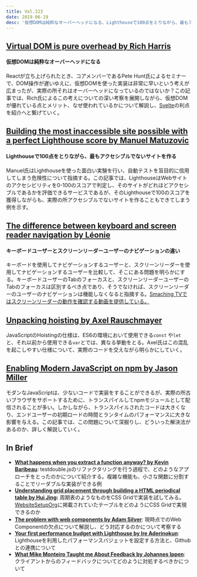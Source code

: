 ```yaml
---
title: Vol.223
date: 2019-06-19
desc: '仮想DOMは純粋なオーバーヘッドになる、Lighthouseで100点をとりながら、最もアクセシブルでないサイトを作る、キーボードユーザーとスクリーンリーダーユーザーのナビゲーションの違い、ほか計10リンク'
---
```


## [Virtual DOM is pure overhead by Rich Harris](https://svelte.dev/blog/virtual-dom-is-pure-overhead)

#### 仮想DOMは純粋なオーバーヘッドになる

Reactが立ち上げられたとき、コアメンバーであるPete Hunt氏によるセミナーで、DOM操作が遅いゆえに、仮想DOMを使った実装は非常に早いという考えが広まったが、実際の所それはオーバーヘッドになっているのではないか？この記事では、Rich氏によるこの考えについての深い考察を展開しながら、仮想DOMが優れている点とメリット、なぜ使われているかについて解説し、[Svelte](https://svelte.dev/)の利点を紹介へと繋げていく。

## [Building the most inaccessible site possible with a perfect Lighthouse score by Manuel Matuzovic](https://www.matuzo.at/blog/building-the-most-inaccessible-site-possible-with-a-perfect-lighthouse-score/)

#### Lighthouseで100点をとりながら、最もアクセシブルでないサイトを作る

Manuel氏はLighthouseを使った面白い実験を行い、自動テストを盲目的に信用してしまう危険性について指摘する。この記事では、LighthouseはWebサイトのアクセシビリティを0-100のスコアで判定し、そのサイトがどれほどアクセシブルであるかを評価できるサービスであるが、そのLighthouseで100のスコアを獲得しながらも、実際の所アクセシブルでないサイトを作ることもできてしまう例を示す。

## [The difference between keyboard and screen reader navigation by Léonie](https://tink.uk/the-difference-between-keyboard-and-screen-reader-navigation/)

#### キーボードユーザーとスクリーンリーダーユーザーのナビゲーションの違い

キーボードを使用してナビゲーションするユーザーと、スクリーンリーダーを使用してナビゲーションするユーザーを比較して、そこにある問題を明らかにする。キーボードユーザーのTabのフォーカスと、スクリーンリーダーユーザーのTabのフォーカスは区別するべき点であり、そうでなければ、スクリーンリーダーのユーザーのナビゲーションは機能しなくなると指摘する。[Smaching TVではスクリーンリーダーの動作を確認する動画を提供している。](https://www.youtube.com/watch?v=iUCYPM6up9M&feature=youtu.be)

## [Unpacking hoisting by Axel Rauschmayer](http://2ality.com/2019/05/unpacking-hoisting.html)

JavaScriptのHoistingの仕様は、ES6の環境において使用できる`const` や`let`と、それ以前から使用できる`var`とでは、異なる挙動をとる。Axel氏はこの混乱を起こしやすい仕様について、実際のコードを交えながら明らかにしていく。

## [Enabling Modern JavaScript on npm by Jason Miller](https://jasonformat.com/enabling-modern-js-on-npm/)

モダンなJavaScriptは、少ないコードで実装をすることができるが、実際の所古いブラウザをサポートするために、トランスパイルしてnpmモジュールとして配信されることが多い。しかしながら、トランスパイルされたコードは大きくなり、エンドユーザーの初期ロードの時間とランタイムのパフォーマンスに大きな影響を与える。この記事では、この問題について深掘りし、どういった解決法があるのか、詳しく解説していく。

## In Brief
- [**What happens when you extract a function anyway? by Kevin Baribeau**](http://blog.testdouble.com/posts/2019-05-28-what-happens-when-you-extract-a-function):  testdouble.jsのリファクタリングを行う過程で、どのようなアプローチをとったのかについて紹介する。複雑な機能も、小さな関数に分割することでリーダブルな実装ができる例
- [**Understanding grid placement through building a HTML periodical table by Hui Jing**](https://www.chenhuijing.com/blog/understanding-grid-placement/#%F0%9F%92%BB)**:** 周期表のようなものをCSS Gridで実装を試してみる。[WebsiteSetupOrg](https://websitesetup.org/html5-periodical-table/)に掲載されていたテーブルをどのようにCSS Gridで実現できるのか
- [**The problem with web components by Adam Silver**](https://adamsilver.io/articles/the-problem-with-web-components/): 現時点でのWeb Componentの欠点について解説し、どう対応するのかについて考察する
- [**Your first performance budget with Lighthouse by Ire Aderinokun**](https://bitsofco.de/your-first-performance-budget-with-lighthouse/): Lighthouseを利用したパフォーマンスバジェットを設定する方法と、Githubとの連携について
- [**What Mike Monteiro Taught me About Feedback by Johannes Ippen**](https://johannesippen.com/2019/mike-monteiro-feedback/): クライアントからのフィードバックについてどのように対処するべきかについて


